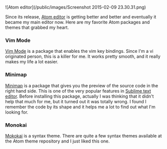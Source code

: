 ![Atom editor](/public/images/Screenshot 2015-02-09 23.30.31.png)


Since its release, [Atom editor](https://atom.io/) is getting better and better and
eventually it became my main editor now. Here are my favorite Atom packages
and themes that grabbed my heart.


### Vim Mode

[Vim Mode](https://atom.io/packages/vim-mode) is a package that enables
the vim key bindings. Since I'm a vi originated person, this is a killer for me.
It works pretty smooth, and it really makes my life a lot easier.

### Minimap

[Minimap](https://atom.io/packages/minimap) is a package that gives you
the preview of the source code in the right hand side. This is one of the
very popular features in [Sublime text editor](http://www.sublimetext.com/).
Before installing this package, actually I was thinking that it didn't help that much
for me, but it turned out it was totally wrong.
I found I remember the code by its shape
and it helps me a lot to find out what I'm looking for.


### Monokai

[Mokokai](https://atom.io/themes/monokai) is a syntax theme.
There are quite a few syntax themes available at the Atom theme repository
and I just liked this one.
